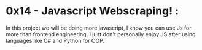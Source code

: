 # 0x14 - Javascript Webscraping! :

In this project we will be doing more javascript, I know you can use Js for more than frontend engineering. I just don't personally enjoy JS after using languages like C# and Python for OOP.